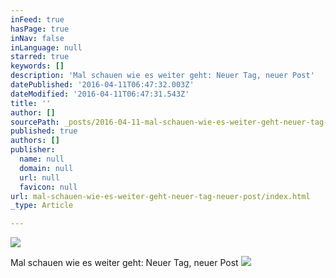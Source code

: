 ```yaml
---
inFeed: true
hasPage: true
inNav: false
inLanguage: null
starred: true
keywords: []
description: 'Mal schauen wie es weiter geht: Neuer Tag, neuer Post'
datePublished: '2016-04-11T06:47:32.003Z'
dateModified: '2016-04-11T06:47:31.543Z'
title: ''
author: []
sourcePath: _posts/2016-04-11-mal-schauen-wie-es-weiter-geht-neuer-tag-neuer-post.md
published: true
authors: []
publisher:
  name: null
  domain: null
  url: null
  favicon: null
url: mal-schauen-wie-es-weiter-geht-neuer-tag-neuer-post/index.html
_type: Article

---
```

![](https://the-grid-user-content.s3-us-west-2.amazonaws.com/9eb9de7a-cfd2-44d5-b42a-086ba7a6422b.jpg)

Mal schauen wie es weiter geht: Neuer Tag, neuer Post
![](https://the-grid-user-content.s3-us-west-2.amazonaws.com/56e6823f-5de8-47b3-8f5a-e445944c3406.jpg)